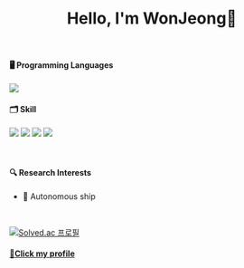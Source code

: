 <div align=center> 
  
# Hello, I'm WonJeong👋

</div>

<br />

#### 🖥️ Programming Languages
<img src="https://img.shields.io/badge/python-%233776AB.svg?&style=for-the-badge&logo=python&logoColor=white" />

<br />

#### 🗂️ Skill
<img src="https://img.shields.io/badge/ros-%2322314E.svg?&style=for-the-badge&logo=ros&logoColor=white" /> <img src="https://img.shields.io/badge/github-%23181717.svg?&style=for-the-badge&logo=github&logoColor=white" /> <img src="https://img.shields.io/badge/ubuntu-%23E95420.svg?&style=for-the-badge&logo=ubuntu&logoColor=white" /> <img src="https://img.shields.io/badge/linux-%23FCC624.svg?&style=for-the-badge&logo=linux&logoColor=black" />

<br />

#### 🔍 Research Interests
- 🚢 Autonomous ship

<br />

[![Solved.ac
프로필](http://mazassumnida.wtf/api/generate_badge?boj=circle_jj)](https://solved.ac/circle_jj)

#### [📓Click my profile](https://aquamarine-chamomile-37b.notion.site/WonJeong-Kim-circle_jj-1b7ddd376801800f9f25c3348df2f685?source=copy_link)
